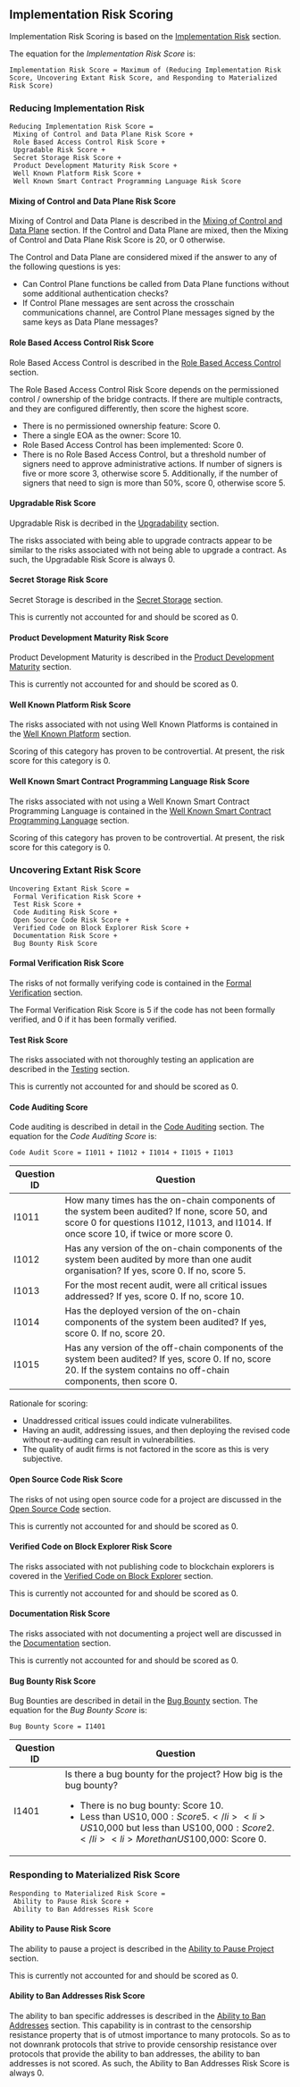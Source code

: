 ## Implementation Risk Scoring
Implementation Risk Scoring is based on the [Implementation Risk](../20categories/30implementation/protocol-implementation-risk.md#protocol-implementation-risk) section.

The equation for the *Implementation Risk Score* is:

```
Implementation Risk Score = Maximum of (Reducing Implementation Risk Score, Uncovering Extant Risk Score, and Responding to Materialized Risk Score)
```

### Reducing Implementation Risk
```
Reducing Implementation Risk Score = 
 Mixing of Control and Data Plane Risk Score +
 Role Based Access Control Risk Score +
 Upgradable Risk Score +
 Secret Storage Risk Score +
 Product Development Maturity Risk Score +
 Well Known Platform Risk Score +
 Well Known Smart Contract Programming Language Risk Score
```

#### Mixing of Control and Data Plane Risk Score
Mixing of Control and Data Plane is described in the 
[Mixing of Control and Data Plane](../20categories/30implementation/mixing-control-data-flow.md) section. If the Control and Data Plane are mixed, then the Mixing of Control and Data Plane Risk Score is 20, or 0 otherwise.

The Control and Data Plane are considered mixed if the answer to any of the following questions is yes:

* Can Control Plane functions be called from Data Plane functions without some additional authentication checks?
* If Control Plane messages are sent across the crosschain communications channel, are Control Plane messages signed by the same keys as Data Plane messages?


#### Role Based Access Control Risk Score
Role Based Access Control is described in the [Role Based Access Control](../20categories/30implementation/access-control.md) section.

The Role Based Access Control Risk Score depends on the permissioned control / ownership of the bridge contracts. If there are multiple contracts, and they  are configured differently, then score the highest score.

* There is no permissioned ownership feature: Score 0.
* There a single EOA as the owner: Score 10.
* Role Based Access Control has been implemented: Score 0.
* There is no Role Based Access Control, but a threshold number of signers need to approve administrative actions. If number of signers is five or more score 3, otherwise score 5. Additionally, if the number of signers that need to sign is more than 50%, score 0, otherwise score 5.



#### Upgradable Risk Score
Upgradable Risk is decribed in the [Upgradability](../20categories/30implementation/upgrade.md) section.

The risks associated with being able to upgrade contracts appear to be similar to the risks associated with not being able to upgrade a contract. As such, the Upgradable Risk Score is always 0.


#### Secret Storage Risk Score
Secret Storage is described in the [Secret Storage](../20categories/30implementation/secret-storage.md) section.

This is currently not accounted for and should be scored as 0.

#### Product Development Maturity Risk Score
Product Development Maturity is described in the [Product Development Maturity](../20categories/30implementation/maturity.md) section.


This is currently not accounted for and should be scored as 0.

#### Well Known Platform Risk Score
The risks associated with not using Well Known Platforms is contained in the [Well Known Platform](../20categories/30implementation/known-platform.md) section.

Scoring of this category has proven to be controvertial. At present, the risk score for this category is 0.


#### Well Known Smart Contract Programming Language Risk Score
The risks associated with not using a Well Known Smart Contract Programming Language is contained in the [Well Known Smart Contract Programming Language](../20categories/30implementation/known-language.md) section. 

Scoring of this category has proven to be controvertial. At present, the risk score for this category is 0.



### Uncovering Extant Risk Score
```
Uncovering Extant Risk Score = 
 Formal Verification Risk Score +
 Test Risk Score +
 Code Auditing Risk Score + 
 Open Source Code Risk Score +
 Verified Code on Block Explorer Risk Score +
 Documentation Risk Score +
 Bug Bounty Risk Score 
```

#### Formal Verification Risk Score
The risks of not formally verifying code is contained in the [Formal Verification](../20categories/30implementation/formal-verification.md) section.

The Formal Verification Risk Score is 5 if the code has not been formally verified, and 0 if it has been formally verified.


#### Test Risk Score
The risks associated with not thoroughly testing an application are described in the [Testing](../20categories/30implementation/testing.md) section.

This is currently not accounted for and should be scored as 0.


#### Code Auditing Score
Code auditing is described in detail in the [Code Auditing](../20categories/30implementation/audit.md) section. The equation for the *Code Auditing Score* is:

```
Code Audit Score = I1011 + I1012 + I1014 + I1015 + I1013
```



|Question ID  | Question                     |
|-------------|------------------------------|
| I1011        | How many times has the on-chain components of the system been audited? If none, score 50, and score 0 for questions I1012, I1013, and I1014. If once score 10, if twice or more score 0. |
| I1012        | Has any version of the on-chain components of the system been audited by more than one audit organisation? If yes, score 0. If no, score 5. |
| I1013        | For the most recent audit, were all critical issues addressed? If yes, score 0. If no, score 10. |
| I1014        | Has the deployed version of the on-chain components of the system been audited? If yes, score 0. If no, score 20. |
| I1015        | Has any version of the off-chain components of the system been audited? If yes, score 0. If no, score 20. If the system contains no off-chain components, then score 0. |

Rationale for scoring:

* Unaddressed critical issues could indicate vulnerabilites.
* Having an audit, addressing issues, and then deploying the revised code without re-auditing can result in vulnerabilities.
* The quality of audit firms is not factored in the score as this is very subjective. 



#### Open Source Code Risk Score
The risks of not using open source code for a project are discussed in the [Open Source Code](../20categories/30implementation/open-source.md) section.


This is currently not accounted for and should be scored as 0.

#### Verified Code on Block Explorer Risk Score
The risks associated with not publishing code to blockchain explorers is covered in the 
[Verified Code on Block Explorer](../20categories/30implementation/verified-code.md) section.


This is currently not accounted for and should be scored as 0.


#### Documentation Risk Score
The risks associated with not documenting a project well are discussed in the [Documentation](../20categories/30implementation/documentation.md) section.

This is currently not accounted for and should be scored as 0.


#### Bug Bounty Risk Score
Bug Bounties are described in detail in the [Bug Bounty](../20categories/30implementation/bug-bounty.md) section. The equation for the *Bug Bounty Score* is:

```
Bug Bounty Score = I1401
```


|Question ID  | Question                     |
|-------------|------------------------------|
| I1401        | Is there a bug bounty for the project?  How big is the bug bounty? <ul><li>There is no bug bounty: Score 10.</li><li>Less than US$10,000: Score 5.</li><li>US$10,000 but less than US$100,000: Score 2.</li><li>More than US$100,000: Score 0.</li></ul> |



### Responding to Materialized Risk Score
```
Responding to Materialized Risk Score = 
 Ability to Pause Risk Score + 
 Ability to Ban Addresses Risk Score
```

#### Ability to Pause Risk Score
The ability to pause a project is described in the [Ability to Pause Project](../20categories/30implementation/pause.md) section.


This is currently not accounted for and should be scored as 0.


#### Ability to Ban Addresses Risk Score
The ability to ban specific addresses is described in the [Ability to Ban Addresses](../20categories/30implementation/ban-address.md) section. This capability is in contrast to the censorship resistance property that is of utmost importance to many protocols. So as to not downrank protocols that strive to provide censorship resistance over protocols that provide the ability to ban addresses, the ability to ban addresses is not scored. As such, the Ability to Ban Addresses Risk Score is always 0.






